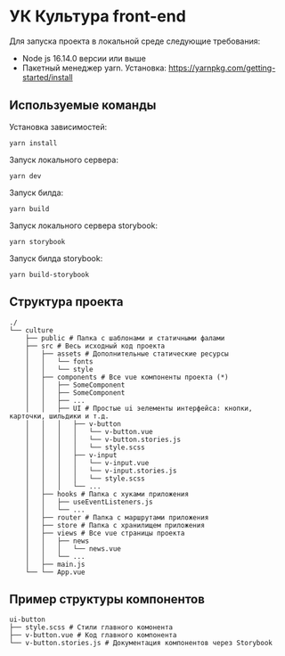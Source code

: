 # УК Культура front-end

Для запуска проекта в локальной среде следующие требования:

- Node js 16.14.0 версии или выше
- Пакетный менеджер yarn. Установка: https://yarnpkg.com/getting-started/install

## Используемые команды

Установка зависимостей:

```
yarn install
```

Запуск локального сервера:

```
yarn dev
```

Запуск билда:

```
yarn build
```

Запуск локального сервера storybook:

```
yarn storybook
```

Запуск билда storybook:

```
yarn build-storybook
```

## Структура проекта

```
./
└── culture
    ├── public # Папка с шаблонами и статичными фалами
    ├── src # Весь исходный код проекта
    │   ├── assets # Дополнительные статические ресурсы
    │   │   └── fonts
    │   │   └── style
    │   ├── components # Все vue компоненты проекта (*)
    │   │   ├── SomeComponent
    │   │   ├── SomeComponent
    │   │   ├── ...
    │   │   ├── UI # Простые ui эелементы интерфейса: кнопки, карточки, шильдики и т.д.
    │   │   │   ├── v-button
    │   │   │   │   └── v-button.vue
    │   │   │   │   └── v-button.stories.js
    │   │   │   │   └── style.scss
    │   │   │   ├── v-input
    │   │   │   │   └── v-input.vue
    │   │   │   │   └── v-input.stories.js
    │   │   │   │   └── style.scss
    │   │   │   └── ...
    │   ├── hooks # Папка с хуками приложения
    │   │   ├── useEventListeners.js
    │   │   └── ...
    │   ├── router # Папка с маршрутами приложения
    │   ├── store # Папка с хранилищем приложения
    │   ├── views # Все vue страницы проекта
    │   │   ├── news
    │   │   │   └── news.vue
    │   │   └── ...
    │   ├── main.js
    └── └── App.vue
```

## Пример структуры компонентов

```
ui-button
├── style.scss # Стили главного комонента
├── v-button.vue # Код главного компонента
└── v-button.stories.js # Документация компонентов через Storybook
```
